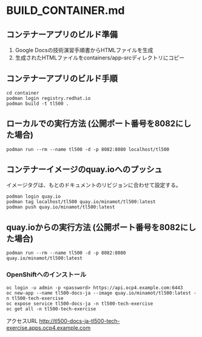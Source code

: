 # BUILD_CONTAINER.md

## コンテナーアプリのビルド準備

1. Google Docsの技術演習手順書からHTMLファイルを生成
2. 生成されたHTMLファイルをcontainers/app-srcディレクトリにコピー

## コンテナーアプリのビルド手順

```
cd container
podman login registry.redhat.io
podman build -t tl500 .
```

## ローカルでの実行方法 (公開ポート番号を8082にした場合)

```
podman run --rm --name tl500 -d -p 8082:8080 localhost/tl500
```

## コンテナーイメージのquay.ioへのプッシュ

イメージタグは、もとのドキュメントのリビジョンに合わせて設定する。

```
podman login quay.io
podman tag localhost/tl500 quay.io/minamot/tl500:latest
podman push quay.io/minamot/tl500:latest
```

## quay.ioからの実行方法 (公開ポート番号を8082にした場合)
```
podman run --rm --name tl500 -d -p 8082:8080 quay.io/minamot/tl500:latest
```

### OpenShiftへのインストール
```
oc login -u admin -p <password> https://api.ocp4.example.com:6443
oc new-app --name tl500-docs-ja --image quay.io/minamot/tl500:latest -n tl500-tech-exercise
oc expose service tl500-docs-ja -n tl500-tech-exercise
oc get all -n tl500-tech-exercise
```

アクセスURL
http://tl500-docs-ja-tl500-tech-exercise.apps.ocp4.example.com
